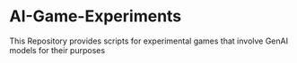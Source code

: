 # AI-Game-Experiments
This Repository provides scripts for experimental games that involve GenAI models for their purposes
